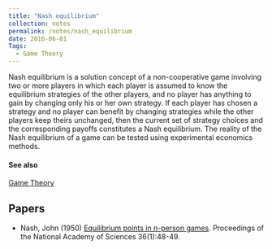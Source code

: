```yaml
---
title: "Nash equilibrium"
collection: notes
permalink: /notes/nash_equilibrium
date: 2016-06-01
Tags:
  - Game Theory
---
```


Nash equilibrium is a solution concept of a non-cooperative game involving two or more players in which each player is assumed to know the equilibrium strategies of the other players, and no player has anything to gain by changing only his or her own strategy. If each player has chosen a strategy and no player can benefit by changing strategies while the other players keep theirs unchanged, then the current set of strategy choices and the corresponding payoffs constitutes a Nash equilibrium. The reality of the Nash equilibrium of a game can be tested using experimental economics methods.


#### See also
[Game Theory](/notes/game_theory)




## Papers
* Nash, John (1950) [Equilibrium points in n-person games](http://www.calpoly.edu/~aamendes/GTweb/Nash.pdf). Proceedings of the National Academy of Sciences 36(1):48-49.




